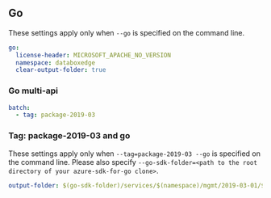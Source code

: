 ## Go

These settings apply only when `--go` is specified on the command line.

```yaml $(go)
go:
  license-header: MICROSOFT_APACHE_NO_VERSION
  namespace: databoxedge
  clear-output-folder: true
```

### Go multi-api

```yaml $(go) && $(multiapi)
batch:
  - tag: package-2019-03
```

### Tag: package-2019-03 and go

These settings apply only when `--tag=package-2019-03 --go` is specified on the command line.
Please also specify `--go-sdk-folder=<path to the root directory of your azure-sdk-for-go clone>`.

```yaml $(tag) == 'package-2019-03' && $(go)
output-folder: $(go-sdk-folder)/services/$(namespace)/mgmt/2019-03-01/$(namespace)
```